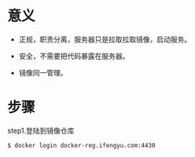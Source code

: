 # 意义

* 正规，职责分离，服务器只是拉取拉取镜像，启动服务。

* 安全，不需要把代码暴露在服务器。

* 镜像同一管理。

# 步骤

step1.登陆到镜像仓库

```
$ docker login docker-reg.ifengyu.com:4430
```



